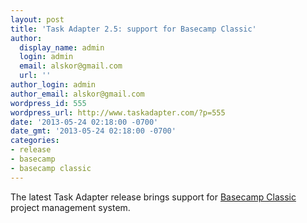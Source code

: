 ```yaml
---
layout: post
title: 'Task Adapter 2.5: support for Basecamp Classic'
author:
  display_name: admin
  login: admin
  email: alskor@gmail.com
  url: ''
author_login: admin
author_email: alskor@gmail.com
wordpress_id: 555
wordpress_url: http://www.taskadapter.com/?p=555
date: '2013-05-24 02:18:00 -0700'
date_gmt: '2013-05-24 02:18:00 -0700'
categories:
- release
- basecamp
- basecamp classic
---
```

<p>The latest Task Adapter release brings support for <a href="http://basecamp.com/classic">Basecamp Classic</a> project management system.</p>
